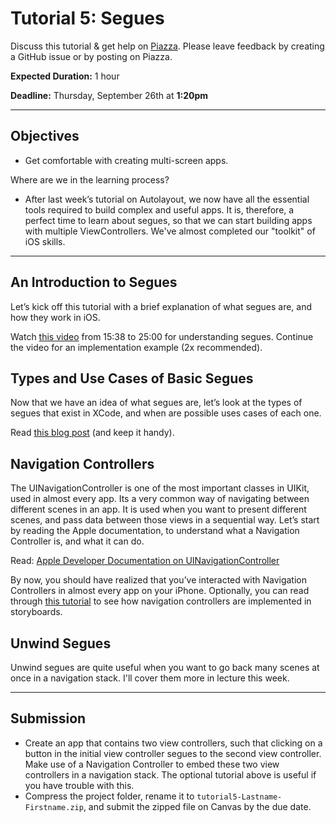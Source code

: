 # Tutorial 5: Segues

Discuss this tutorial & get help on [Piazza](https://piazza.com/upenn/fall2019/cis195201/home).
Please leave feedback by creating a GitHub issue or by posting on Piazza.

**Expected Duration:** 1 hour

**Deadline:** Thursday, September 26th at **1:20pm**

- - - -

## Objectives
* Get comfortable with creating multi-screen apps.

Where are we in the learning process?
* After last week’s tutorial on Autolayout, we now have all the essential tools required to build complex and useful apps. It is, therefore, a perfect time to learn about segues, so that we can start building apps with multiple ViewControllers. We've almost completed our "toolkit" of iOS skills.

---

## An Introduction to Segues
Let’s kick off this tutorial with a brief explanation of what segues are, and how they work in iOS.

Watch [this video](https://www.youtube.com/watch?v=5B5IRK9wYjI&index=8&list=PLPA-ayBrweUzGFmkT_W65z64MoGnKRZMq) from 15:38 to 25:00 for understanding segues. Continue the video for an implementation example (2x recommended).
 
## Types and Use Cases of Basic Segues
Now that we have an idea of what segues are, let’s look at the types of segues that exist in XCode, and when are possible uses cases of each one.

Read [this blog post](https://digitalleaves.com/segues-navigation-ios-basics/) (and keep it handy).

## Navigation Controllers
The UINavigationController is one of the most important classes in UIKit, used in almost every app. Its a very common way of navigating between different scenes in an app. It is used when you want to present different scenes, and pass data between those views in a sequential way. Let’s start by reading the Apple documentation, to understand what a Navigation Controller is, and what it can do.

Read: [Apple Developer Documentation on UINavigationController](https://developer.apple.com/documentation/uikit/uinavigationcontroller)

By now, you should have realized that you’ve interacted with Navigation Controllers in almost every app on your iPhone. Optionally, you can read through [this tutorial](https://webcache.googleusercontent.com/search?q=cache:NLslyoKjFlsJ:https://www.simplifiedios.net/ios-uinavigationcontroller-tutorial/+&cd=4&hl=en&ct=clnk&gl=us&client=safari) to see how navigation controllers are implemented in storyboards.

## Unwind Segues
Unwind segues are quite useful when you want to go back many scenes at once in a navigation stack. I'll cover them more in lecture this week.

---

## Submission
* Create an app that contains two view controllers, such that clicking on a button in the initial view controller segues to the second view controller. Make use of a Navigation Controller to embed these two view controllers in a navigation stack. The optional tutorial above is useful if you have trouble with this.
* Compress the project folder, rename it to `tutorial5-Lastname-Firstname.zip`, and submit the zipped file on Canvas by the due date.


